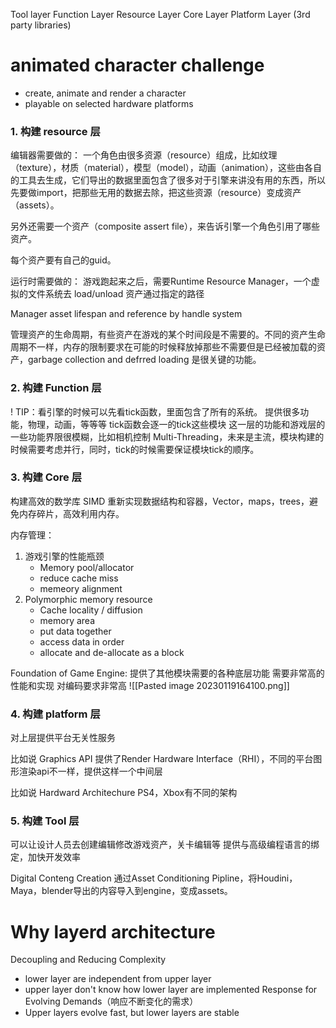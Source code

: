 Tool layer
Function Layer
Resource Layer
Core Layer
Platform Layer
(3rd party libraries)


# animated character challenge
- create, animate and render a character
- playable on selected hardware platforms

### 1. 构建 resource 层
编辑器需要做的：
一个角色由很多资源（resource）组成，比如纹理（texture），材质（material），模型（model），动画（animation），这些由各自的工具去生成，它们导出的数据里面包含了很多对于引擎来讲没有用的东西，所以先要做import，把那些无用的数据去除，把这些资源（resource）变成资产（assets）。

另外还需要一个资产（composite assert file），来告诉引擎一个角色引用了哪些资产。

每个资产要有自己的guid。

运行时需要做的：
游戏跑起来之后，需要Runtime Resource Manager，一个虚拟的文件系统去 load/unload 资产通过指定的路径

Manager asset lifespan and reference by handle system

管理资产的生命周期，有些资产在游戏的某个时间段是不需要的。不同的资产生命周期不一样，内存的限制要求在可能的时候释放掉那些不需要但是已经被加载的资产，garbage collection and defrred loading 是很关键的功能。

### 2. 构建 Function 层
! TIP：看引擎的时候可以先看tick函数，里面包含了所有的系统。
提供很多功能，物理，动画，等等等
tick函数会逐一的tick这些模块
这一层的功能和游戏层的一些功能界限很模糊，比如相机控制
Multi-Threading，未来是主流，模块构建的时候需要考虑并行，同时，tick的时候需要保证模块tick的顺序。

### 3. 构建 Core 层
构建高效的数学库
SIMD
重新实现数据结构和容器，Vector，maps，trees，避免内存碎片，高效利用内存。

内存管理：
1. 游戏引擎的性能瓶颈
	- Memory pool/allocator
	- reduce cache miss
	- memeory alignment
2. Polymorphic memory resource
	- Cache locality / diffusion
	- memory area
	- put data together
	- access data in order
	- allocate and de-allocate as a block

Foundation of Game Engine:
提供了其他模块需要的各种底层功能
需要非常高的性能和实现
对编码要求非常高
![[Pasted image 20230119164100.png]]


### 4. 构建 platform 层
对上层提供平台无关性服务

比如说 Graphics API
提供了Render Hardware Interface（RHI），不同的平台图形渲染api不一样，提供这样一个中间层

比如说 Hardward Architechure
PS4，Xbox有不同的架构

### 5. 构建 Tool 层
可以让设计人员去创建编辑修改游戏资产，关卡编辑等
提供与高级编程语言的绑定，加快开发效率

Digital Conteng Creation
通过Asset Conditioning Pipline，将Houdini，Maya，blender导出的内容导入到engine，变成assets。


# Why layerd architecture
Decoupling and Reducing Complexity
- lower layer are independent from upper layer
- upper layer don't know how lower layer are implemented
Response for Evolving Demands（响应不断变化的需求）
- Upper layers evolve fast, but lower layers are stable